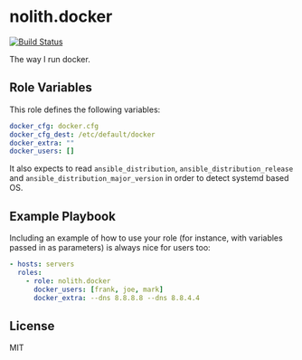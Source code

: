 nolith.docker
=============

[![Build Status](https://travis-ci.org/nolith/ansible-docker.svg?branch=master)](https://travis-ci.org/nolith/ansible-docker)

The way I run docker.

Role Variables
--------------

This role defines the following variables:

```yml
docker_cfg: docker.cfg
docker_cfg_dest: /etc/default/docker
docker_extra: ""
docker_users: []
```

It also expects to read `ansible_distribution`, `ansible_distribution_release`
and `ansible_distribution_major_version` in order to detect systemd based OS.


Example Playbook
----------------

Including an example of how to use your role (for instance, with variables passed in as parameters) is always nice for users too:

```yml
- hosts: servers
  roles:
    - role: nolith.docker
      docker_users: [frank, joe, mark]
      docker_extra: --dns 8.8.8.8 --dns 8.8.4.4
```

License
-------

MIT
